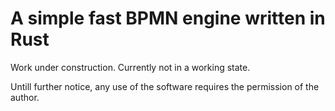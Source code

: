 # A simple fast BPMN engine written in Rust

Work under construction. Currently not in a working state.

Untill further notice, any use of the software requires the permission of the author.